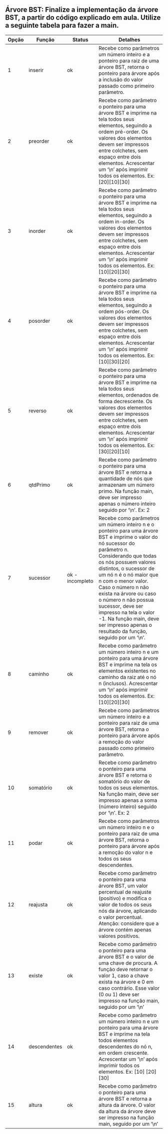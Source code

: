 ## Árvore BST: Finalize a implementação da árvore BST, a partir do código explicado em aula. Utilize a seguinte tabela para fazer a main.

| Opção | Função | Status | Detalhes |
| --- | --- | --- | --- |
| 1 | inserir | ok | Recebe como parâmetros um número inteiro e a ponteiro para raiz de uma árvore BST, retorna o ponteiro para árvore após a inclusão do valor passado como primeiro parâmetro. |
| 2 | preorder | ok | Recebe como parâmetro o ponteiro para uma árvore BST e imprime na tela todos seus elementos, seguindo a ordem pré-order. Os valores dos elementos devem ser impressos entre colchetes, sem espaço entre dois elementos. Acrescentar um ‘\n’ após imprimir todos os elementos. Ex: [20][10][30] |
| 3 | inorder | ok | Recebe como parâmetro o ponteiro para uma árvore BST e imprime na tela todos seus elementos, seguindo a ordem in-order. Os valores dos elementos devem ser impressos entre colchetes, sem espaço entre dois elementos. Acrescentar um ‘\n’ após imprimir todos os elementos. Ex: [10][20][30] |
| 4 | posorder | ok | Recebe como parâmetro o ponteiro para uma árvore BST e imprime na tela todos seus elementos, seguindo a ordem pós-order. Os valores dos elementos devem ser impressos entre colchetes, sem espaço entre dois elementos. Acrescentar um ‘\n’ após imprimir todos os elementos. Ex: [10][30][20] |
| 5 | reverso | ok | Recebe como parâmetro o ponteiro para uma árvore BST e imprime na tela todos seus elementos, ordenados de forma decrescente. Os valores dos elementos devem ser impressos entre colchetes, sem espaço entre dois elementos. Acrescentar um ‘\n’ após imprimir todos os elementos. Ex: [30][20][10] |
| 6 | qtdPrimo | ok | Recebe como parâmetro o ponteiro para uma árvore BST e retorna a quantidade de nós que armazenam um número primo. Na função main, deve ser impresso apenas o número inteiro seguido por ‘\n’. Ex: 2 |
| 7 | sucessor | ok - incompleto | Recebe como parâmetros um número inteiro n e o ponteiro para uma árvore BST e imprime o valor do nó sucessor do parâmetro n. Considerando que todas os nós possuem valores distintos, o sucessor de um nó n é o nó maior que n com o menor valor. Caso o número n não exista na árvore ou caso o número n não possua sucessor, deve ser impresso na tela o valor -1. Na função main, deve ser impresso apenas o resultado da função, seguido por um ‘\n’. |
| 8 | caminho | ok | Recebe como parâmetro um número inteiro n e um ponteiro para uma árvore BST e imprime na tela os elementos existentes no caminho da raiz até o nó n (inclusos). Acrescentar um ‘\n’ após imprimir todos os elementos. Ex: [10][20][30] |
| 9 | remover | ok | Recebe como parâmetros um número inteiro e a ponteiro para raiz de uma árvore BST, retorna o ponteiro para árvore após a remoção do valor passado como primeiro parâmetro. |
| 10 | somatório | ok | Recebe como parâmetro o ponteiro para uma árvore BST e retorna o somatório do valor de todos os seus elementos. Na função main, deve ser impresso apenas a soma (número inteiro) seguido por ‘\n’. Ex: 2 |
| 11 | podar | ok | Recebe como parâmetros um número inteiro n e o ponteiro para raiz de uma árvore BST, retorna o ponteiro para árvore após a remoção do valor n e todos os seus descendentes. |
| 12 | reajusta | ok | Recebe como parâmetro o ponteiro para uma árvore BST, um valor percentual de reajuste (positivo) e modifica o valor de todos os seus nós da árvore, aplicando o valor percentual. Atenção: considere que a árvore contém apenas valores positivos. |
| 13 | existe | ok | Recebe como parâmetro o ponteiro para uma árvore BST e o valor de uma chave de procura. A função deve retornar o valor 1, caso a chave exista na árvore e 0 em caso contrário. Esse valor (0 ou 1) deve ser impresso na função main, seguido por um ‘\n’ |
| 14 | descendentes | ok | Recebe como parâmetro um número inteiro n e um ponteiro para uma árvore BST e imprime na tela todos elementos descendentes do nó n, em ordem crescente. Acrescentar um ‘\n’ após imprimir todos os elementos. Ex: [10] [20][30] |
| 15 | altura | ok | Recebe como parâmetro o ponteiro para uma árvore BST e retorna a altura da árvore. O valor da altura da árvore  deve ser impresso na função main, seguido por um ‘\n’ |



